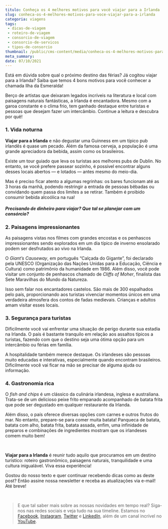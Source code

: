 ```yaml
---
titulo: Conheça os 4 melhores motivos para você viajar para a Irlanda
slug: conheca-os-4-melhores-motivos-para-voce-viajar-para-a-irlanda
categoria: viagens
tags:
 - dicas-de-viagem
 - roteiro-de-viagem
 - consorcio-de-viagem
 - consorcio-de-servicos
 - tipos-de-consorcio
thumbnail: /public/cms-content/media/conheca-os-4-melhores-motivos-para-voce-viajar-para-a-irlanda.jpeg
meta_summary: 
date: 07/10/2021
---
```

Está em dúvida sobre qual o próximo destino das férias? Já cogitou viajar para a Irlanda? Saiba que temos 4 bons motivos para você conhecer a chamada Ilha da Esmeralda!

Berço de artistas que deixaram legados incríveis na literatura e local com paisagens naturais fantásticas, a Irlanda é encantadora. Mesmo com a garoa constante e o clima frio, tem ganhado destaque entre turistas e pessoas que desejam fazer um intercâmbio. Continue a leitura e descubra por quê!

### 1. Vida noturna

**Viajar para a Irlanda** e não degustar uma Guinness em um típico pub irlandês é quase um pecado. Além da famosa cerveja, a população é uma grande apreciadora da bebida, assim como os brasileiros.

Existe um tour guiado que leva os turistas aos melhores pubs de Dublin. No entanto, se você prefere passear sozinho, é possível encontrar alguns desses locais abertos — e lotados — antes mesmo do meio-dia.

Mas é preciso ficar atento a algumas regrinhas: os bares funcionam até as 3 horas da manhã, podendo restringir a entrada de pessoas bêbadas ou convidando quem passa dos limites a se retirar. Também é proibido consumir bebida alcoólica na rua!

##### Precisando de dinheiro para viajar? Que tal se planejar com um consórcio?

### 2. Paisagens impressionantes

As paisagens vistas nos filmes com grandes encostas e os penhascos impressionantes sendo explorados em um dia típico de inverno ensolarado podem ser desfrutados ao vivo na Irlanda.

O *Giant’s Causeway*, em português “Calçada do Gigante”, foi declarado pela UNESCO (Organização das Nações Unidas para a Educação, Ciência e Cultura) como patrimônio da humanidade em 1986. Além disso, você pode visitar um conjunto de penhascos chamado de *Cliffs of Moher*, finalista das Sete Maravilhas do Mundo da Natureza.

Isso sem falar nos encantadores castelos. São mais de 300 espalhados pelo país, proporcionando aos turistas vivenciar momentos únicos em uma verdadeira atmosfera dos contos de fadas medievais. Crianças e adultos amam visitar esses locais.

### 3. Segurança para turistas

Dificilmente você vai enfrentar uma situação de perigo durante sua estadia na Irlanda. O país é bastante tranquilo em relação aos assaltos típicos a turistas, fazendo com que o destino seja uma ótima opção para um intercâmbio ou férias em família.

A hospitalidade também merece destaque. Os irlandeses são pessoas muito educadas e interativas, especialmente quando encontram brasileiros. Dificilmente você vai ficar na mão se precisar de alguma ajuda ou informação.

### 4. Gastronomia rica

O *fish and chips* é um clássico da culinária irlandesa, inglesa e australiana. Trata-se de um delicioso peixe frito empanado acompanhado de batata frita que pode ser degustado em qualquer restaurante da Irlanda.

Além disso, o país oferece diversas opções com carnes e outros frutos do mar. No entanto, prepare-se para comer muita batata! Panqueca de batata, batata com alho, batata frita, batata assada, enfim, uma infinidade de preparos e combinações de ingredientes mostram que os irlandeses comem muito bem!

‍

**Viajar para a Irlanda** é reunir tudo aquilo que procuramos em um destino turístico: roteiro gastronômico, paisagens naturais, tranquilidade e uma cultura inigualável. Viva essa experiência!

Gostou do nosso texto e quer continuar recebendo dicas como as deste post? Então assine nossa newsletter e receba as atualizações via e-mail! Até breve!

‍

> E que tal saber mais sobre as nossas novidades em tempo real? Siga-nos nas redes sociais e veja tudo na sua timeline. Estamos no [Facebook](https://www.facebook.com/embracon/), [Instagram](https://www.instagram.com/embraconoficial/), [Twitter](https://twitter.com/embracon) e [LinkedIn](https://www.linkedin.com/company/1018875/), além de um canal incrível no [YouTube](https://www.youtube.com/channel/UCL-Y0mv9zc73Iek48NLUBzQ).

‍
